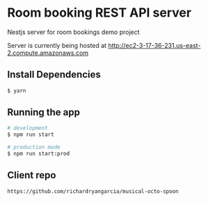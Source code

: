 # Room booking REST API server
Nestjs server for room bookings demo project

Server is currently being hosted at http://ec2-3-17-36-231.us-east-2.compute.amazonaws.com

## Install Dependencies

```bash
$ yarn
```

## Running the app

```bash
# development
$ npm run start

# production mode
$ npm run start:prod
```

## Client repo 
`https://github.com/richardryangarcia/musical-octo-spoon `
